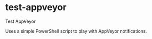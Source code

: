 # test-appveyor
Test AppVeyor

Uses a simple PowerShell script to play with AppVeyor notifications.

